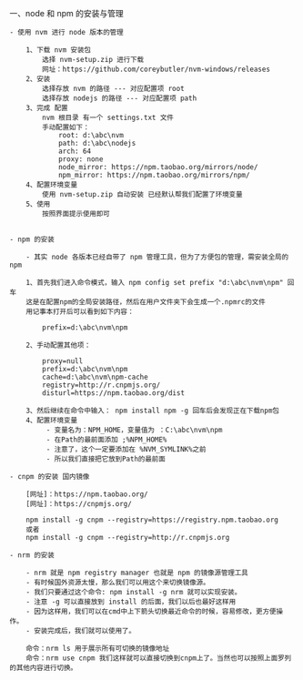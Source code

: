 一、node 和 npm 的安装与管理

	- 使用 nvm 进行 node 版本的管理

		1、下载 nvm 安装包
			选择 nvm-setup.zip 进行下载
			网址：https://github.com/coreybutler/nvm-windows/releases
		2、安装
			选择存放 nvm 的路径 --- 对应配置项 root
			选择存放 nodejs 的路径 --- 对应配置项 path
		3、完成 配置
			nvm 根目录 有一个 settings.txt 文件
			手动配置如下：
				root: d:\abc\nvm
				path: d:\abc\nodejs
				arch: 64
				proxy: none
				node_mirror: https://npm.taobao.org/mirrors/node/
				npm_mirror: https://npm.taobao.org/mirrors/npm/
		4、配置环境变量
			使用 nvm-setup.zip 自动安装 已经默认帮我们配置了环境变量
		5、使用
			按照界面提示使用即可


	- npm 的安装

		- 其实 node 各版本已经自带了 npm 管理工具，但为了方便包的管理，需安装全局的 npm

		1、首先我们进入命令模式，输入 npm config set prefix "d:\abc\nvm\npm" 回车
		这是在配置npm的全局安装路径，然后在用户文件夹下会生成一个.npmrc的文件
		用记事本打开后可以看到如下内容：

			prefix=d:\abc\nvm\npm

		2、手动配置其他项：

			proxy=null
			prefix=d:\abc\nvm\npm
			cache=d:\abc\nvm\npm-cache
			registry=http://r.cnpmjs.org/
			disturl=https://npm.taobao.org/dist

		3、然后继续在命令中输入： npm install npm -g 回车后会发现正在下载npm包
		4、配置环境变量
			 - 变量名为：NPM_HOME，变量值为 ：C:\abc\nvm\npm
			 - 在Path的最前面添加 ;%NPM_HOME%
			 - 注意了，这个一定要添加在 %NVM_SYMLINK%之前
			 - 所以我们直接把它放到Path的最前面

	- cnpm 的安装 国内镜像

		[网址]：https://npm.taobao.org/
		[网址]：https://cnpmjs.org/

		npm install -g cnpm --registry=https://registry.npm.taobao.org
		或者
		npm install -g cnpm --registry=http://r.cnpmjs.org

	- nrm 的安装

		- nrm 就是 npm registry manager 也就是 npm 的镜像源管理工具
		- 有时候国外资源太慢，那么我们可以用这个来切换镜像源。
		- 我们只要通过这个命令: npm install -g nrm 就可以实现安装。
		- 注意 -g 可以直接放到 install 的后面，我们以后也最好这样用
		- 因为这样用，我们可以在cmd中上下箭头切换最近命令的时候，容易修改，更方便操作。
		- 安装完成后，我们就可以使用了。

		命令：nrm ls 用于展示所有可切换的镜像地址
		命令：nrm use cnpm 我们这样就可以直接切换到cnpm上了。当然也可以按照上面罗列的其他内容进行切换。
		
		
		


